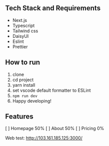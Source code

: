 ## Tech Stack and Requirements

-   Next.js
-   Typescript
-   Tailwind css
-   DaisyUI
-   Eslint
-   Prettier

## How to run

1.  clone
2.  cd project
3.  yarn install
4.  set vscode default formatter to ESLint
5.  `npm run dev`
6.  Happy developing!

## Features

[ ] Homepage 50%
[ ] About 50%
[ ] Pricing 0%

Web test: http://103.161.185.125:3000/

